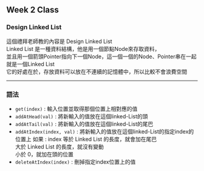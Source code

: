 ## Week 2 Class

### Design Linked List

這個禮拜老師教的內容是 Design Linked List</br>
Linked List 是一種資料結構，他是用一個節點Node來存取資料，<br/>
並且用一個箭頭Pointer指向下一個Node，這一個一個的Node、Pointer串在一起就是一個Linked List</br>
它的好處在於，存放資料可以放在不連續的記憶體中，所以比較不會浪費空間

-----
### 語法

*  `get(index)` : 輸入位置並取得那個位置上相對應的值
*  `addAtHead(val)` : 將新輸入的值放在這個linked-List的頭
*  `addAtTail(val)` : 將新輸入的值放在這個linked-List的尾巴
*  `addAtIndex(index, val)` : 將新輸入的值放在這個linked-List的指定index的位置上
    如果 :
      index 等於 Linked List 的長度，就會加在尾巴</br>
            大於 Linked List 的長度，就沒有變動</br>
            小於 0，就加在頭的位置</br>          
*  `deleteAtIndex(index)` : 刪掉指定index位置上的值

